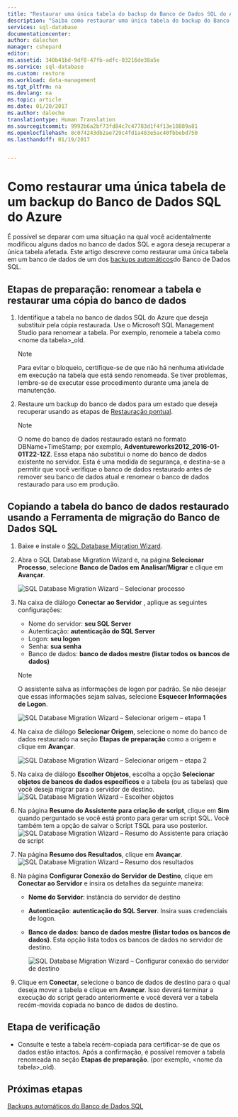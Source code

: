 ```yaml
---
title: "Restaurar uma única tabela do backup do Banco de Dados SQL do Azure | Microsoft Docs"
description: "Saiba como restaurar uma única tabela do backup do Banco de Dados SQL do Azure."
services: sql-database
documentationcenter: 
author: dalechen
manager: cshepard
editor: 
ms.assetid: 340b41bd-9df8-47fb-adfc-03216de38a5e
ms.service: sql-database
ms.custom: restore
ms.workload: data-management
ms.tgt_pltfrm: na
ms.devlang: na
ms.topic: article
ms.date: 01/20/2017
ms.author: daleche
translationtype: Human Translation
ms.sourcegitcommit: 9992b6a2bf73fd84c7c47783d1f4f13e10889a81
ms.openlocfilehash: 8c074243db2ae729c4fd1a483e5ac40fbbebd750
ms.lasthandoff: 01/19/2017


---
```

# <a name="how-to-restore-a-single-table-from-an-azure-sql-database-backup"></a>Como restaurar uma única tabela de um backup do Banco de Dados SQL do Azure
É possível se deparar com uma situação na qual você acidentalmente modificou alguns dados no banco de dados SQL e agora deseja recuperar a única tabela afetada. Este artigo descreve como restaurar uma única tabela em um banco de dados de um dos [backups automáticos](sql-database-automated-backups.md)do Banco de Dados SQL.

## <a name="preparation-steps-rename-the-table-and-restore-a-copy-of-the-database"></a>Etapas de preparação: renomear a tabela e restaurar uma cópia do banco de dados
1. Identifique a tabela no banco de dados SQL do Azure que deseja substituir pela cópia restaurada. Use o Microsoft SQL Management Studio para renomear a tabela. Por exemplo, renomeie a tabela como &lt;nome da tabela&gt;_old.
   
   > [!NOTE]
   > Para evitar o bloqueio, certifique-se de que não há nenhuma atividade em execução na tabela que está sendo renomeada. Se tiver problemas, lembre-se de executar esse procedimento durante uma janela de manutenção.
   >

2. Restaure um backup do banco de dados para um estado que deseja recuperar usando as etapas de [Restauração pontual](sql-database-recovery-using-backups.md#point-in-time-restore).
   
   > [!NOTE]
   > O nome do banco de dados restaurado estará no formato DBName+TimeStamp; por exemplo, **Adventureworks2012_2016-01-01T22-12Z**. Essa etapa não substitui o nome do banco de dados existente no servidor. Esta é uma medida de segurança, e destina-se a permitir que você verifique o banco de dados restaurado antes de remover seu banco de dados atual e renomear o banco de dados restaurado para uso em produção.
   
## <a name="copying-the-table-from-the-restored-database-by-using-the-sql-database-migration-tool"></a>Copiando a tabela do banco de dados restaurado usando a Ferramenta de migração do Banco de Dados SQL

1. Baixe e instale o [SQL Database Migration Wizard](https://sqlazuremw.codeplex.com).
2. Abra o SQL Database Migration Wizard e, na página **Selecionar Processo**, selecione **Banco de Dados em Analisar/Migrar** e clique em **Avançar**.

   ![SQL Database Migration Wizard – Selecionar processo](./media/sql-database-cloud-migrate-restore-single-table-azure-backup/1.png)

3. Na caixa de diálogo **Conectar ao Servidor** , aplique as seguintes configurações:

   * Nome do servidor: **seu SQL Server**
   * Autenticação: **autenticação do SQL Server**
   * Logon: **seu logon**
   * Senha: **sua senha**
   * Banco de dados: **banco de dados mestre (listar todos os bancos de dados)**
   
   > [!NOTE]
   > O assistente salva as informações de logon por padrão. Se não desejar que essas informações sejam salvas, selecione **Esquecer Informações de Logon**.
   >
   
     ![SQL Database Migration Wizard – Selecionar origem – etapa 1](./media/sql-database-cloud-migrate-restore-single-table-azure-backup/2.png)
4. Na caixa de diálogo **Selecionar Origem**, selecione o nome do banco de dados restaurado na seção **Etapas de preparação** como a origem e clique em **Avançar**.
   
    ![SQL Database Migration Wizard – Selecionar origem – etapa 2](./media/sql-database-cloud-migrate-restore-single-table-azure-backup/3.png)
5. Na caixa de diálogo **Escolher Objetos**, escolha a opção **Selecionar objetos de bancos de dados específicos** e a tabela (ou as tabelas) que você deseja migrar para o servidor de destino.
   ![SQL Database Migration Wizard – Escolher objetos](./media/sql-database-cloud-migrate-restore-single-table-azure-backup/4.png)
6. Na página **Resumo do Assistente para criação de script**, clique em **Sim** quando perguntado se você está pronto para gerar um script SQL. Você também tem a opção de salvar o Script TSQL para uso posterior.
   ![SQL Database Migration Wizard – Resumo do Assistente para criação de script](./media/sql-database-cloud-migrate-restore-single-table-azure-backup/5.png)
7. Na página **Resumo dos Resultados**, clique em **Avançar**.
   ![SQL Database Migration Wizard – Resumo dos resultados](./media/sql-database-cloud-migrate-restore-single-table-azure-backup/6.png)
8. Na página **Configurar Conexão do Servidor de Destino**, clique em **Conectar ao Servidor** e insira os detalhes da seguinte maneira:
   
   * **Nome do Servidor**: instância do servidor de destino
   * **Autenticação**: **autenticação do SQL Server**. Insira suas credenciais de logon.
   * **Banco de dados**: **banco de dados mestre (listar todos os bancos de dados)**. Esta opção lista todos os bancos de dados no servidor de destino.
     
     ![SQL Database Migration Wizard – Configurar conexão do servidor de destino](./media/sql-database-cloud-migrate-restore-single-table-azure-backup/7.png)
9. Clique em **Conectar**, selecione o banco de dados de destino para o qual deseja mover a tabela e clique em **Avançar**. Isso deverá terminar a execução do script gerado anteriormente e você deverá ver a tabela recém-movida copiada no banco de dados de destino.

## <a name="verification-step"></a>Etapa de verificação

- Consulte e teste a tabela recém-copiada para certificar-se de que os dados estão intactos. Após a confirmação, é possível remover a tabela renomeada na seção **Etapas de preparação**. (por exemplo, &lt;nome da tabela&gt;_old).

## <a name="next-steps"></a>Próximas etapas
[Backups automáticos do Banco de Dados SQL](sql-database-automated-backups.md)


